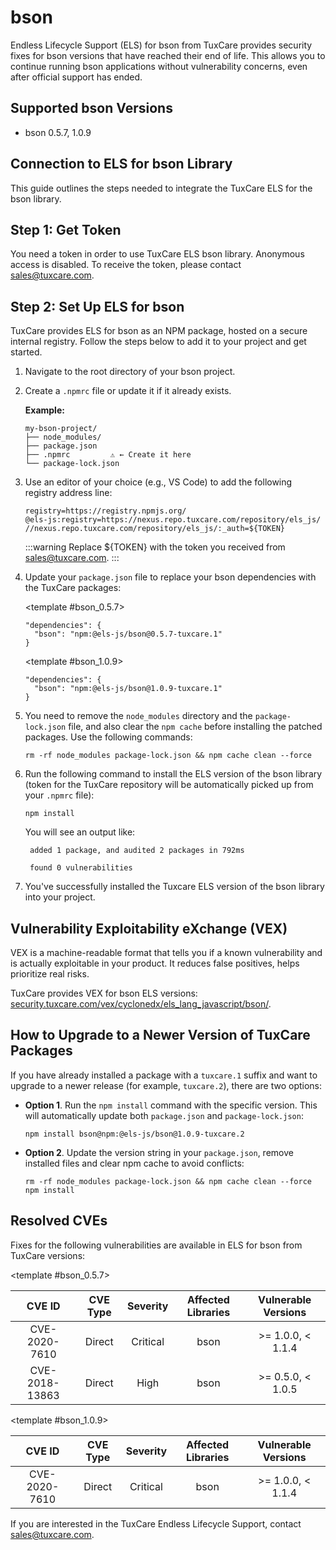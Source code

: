 # bson

Endless Lifecycle Support (ELS) for bson from TuxCare provides security fixes for bson versions that have reached their end of life. This allows you to continue running bson applications without vulnerability concerns, even after official support has ended.

## Supported bson Versions

* bson 0.5.7, 1.0.9

## Connection to ELS for bson Library

This guide outlines the steps needed to integrate the TuxCare ELS for the bson library.

## Step 1: Get Token

You need a token in order to use TuxCare ELS bson library. Anonymous access is disabled. To receive the token, please contact [sales@tuxcare.com](mailto:sales@tuxcare.com).

## Step 2: Set Up ELS for bson

TuxCare provides ELS for bson as an NPM package, hosted on a secure internal registry. Follow the steps below to add it to your project and get started.

1. Navigate to the root directory of your bson project.
2. Create a `.npmrc` file or update it if it already exists.

   **Example:**

   ```text
   my-bson-project/
   ├── node_modules/
   ├── package.json
   ├── .npmrc         ⚠️ ← Create it here
   └── package-lock.json
   ```

3. Use an editor of your choice (e.g., VS Code) to add the following registry address line:

   <CodeWithCopy>

   ```text
   registry=https://registry.npmjs.org/
   @els-js:registry=https://nexus.repo.tuxcare.com/repository/els_js/
   //nexus.repo.tuxcare.com/repository/els_js/:_auth=${TOKEN}
   ```

   </CodeWithCopy>

   :::warning
   Replace ${TOKEN} with the token you received from [sales@tuxcare.com](mailto:sales@tuxcare.com).
   :::

4. Update your `package.json` file to replace your bson dependencies with the TuxCare packages:

   <TableTabs label="Choose bson version: " >

     <template #bson_0.5.7>

     <CodeWithCopy>

     ```text
     "dependencies": {
       "bson": "npm:@els-js/bson@0.5.7-tuxcare.1"
     }
     ```

     </CodeWithCopy>

     </template>

     <template #bson_1.0.9>

     <CodeWithCopy>

     ```text
     "dependencies": {
       "bson": "npm:@els-js/bson@1.0.9-tuxcare.1"
     }
     ```

     </CodeWithCopy>

     </template>

   </TableTabs>

5. You need to remove the `node_modules` directory and the `package-lock.json` file, and also clear the `npm cache` before installing the patched packages. Use the following commands:
   
   <CodeWithCopy>

   ```text
   rm -rf node_modules package-lock.json && npm cache clean --force
   ```

   </CodeWithCopy>

6. Run the following command to install the ELS version of the bson library (token for the TuxCare repository will be automatically picked up from your `.npmrc` file):

   <CodeWithCopy>

   ```text
   npm install
   ```

   </CodeWithCopy>

   You will see an output like:

   ```text
    added 1 package, and audited 2 packages in 792ms
    
    found 0 vulnerabilities
   ```

7. You've successfully installed the Tuxcare ELS version of the bson library into your project.

## Vulnerability Exploitability eXchange (VEX) 

VEX is a machine-readable format that tells you if a known vulnerability and is actually exploitable in your product. It reduces false positives, helps prioritize real risks.

TuxCare provides VEX for bson ELS versions: [security.tuxcare.com/vex/cyclonedx/els_lang_javascript/bson/](https://security.tuxcare.com/vex/cyclonedx/els_lang_javascript/bson/).

## How to Upgrade to a Newer Version of TuxCare Packages

If you have already installed a package with a `tuxcare.1` suffix and want to upgrade to a newer release (for example, `tuxcare.2`), there are two options:

* **Option 1**. Run the `npm install` command with the specific version. This will automatically update both `package.json` and `package-lock.json`:

  <CodeWithCopy>

  ```text
  npm install bson@npm:@els-js/bson@1.0.9-tuxcare.2
  ```

  </CodeWithCopy>

* **Option 2**. Update the version string in your `package.json`, remove installed files and clear npm cache to avoid conflicts:

  <CodeWithCopy>

  ```text
  rm -rf node_modules package-lock.json && npm cache clean --force
  npm install
  ```

  </CodeWithCopy>

## Resolved CVEs

Fixes for the following vulnerabilities are available in ELS for bson from TuxCare versions:

<TableTabs label="Choose bson version: " >

<template #bson_0.5.7>

| CVE ID         | CVE Type | Severity | Affected Libraries | Vulnerable Versions |
| :------------: | :------: |:--------:|:------------------:| :----------------: |
| CVE-2020-7610  | Direct   | Critical | bson               | >= 1.0.0, < 1.1.4 |
| CVE-2018-13863 | Direct   | High     | bson               | >= 0.5.0, < 1.0.5 |

  </template>

<template #bson_1.0.9>

| CVE ID         | CVE Type | Severity | Affected Libraries | Vulnerable Versions |
| :------------: | :------: |:--------:|:------------------:| :----------------: |
| CVE-2020-7610  | Direct   | Critical | bson               | >= 1.0.0, < 1.1.4 |

  </template>

</TableTabs>

If you are interested in the TuxCare Endless Lifecycle Support, contact [sales@tuxcare.com](mailto:sales@tuxcare.com).
